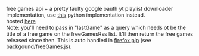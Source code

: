 free games api + a pretty faulty google oauth yt playlist downloader implementation, use <a href='https://github.com/jashith1/playlistDownloader'>this</a> python implementation instead. <br>
hosted <a href='https://pipapi.onrender.com/freeGames'>here</a> <br>
Note: you'll need to pass in "lastGame" as a query which needs ot be the title of a free game on the freeGamesRss list. It'll then return the free games released since then. This is auto handled in <a href="https://github.com/jashith1/firefoxPip">firefox pip</a> (see backgound/freeGames.js). 
